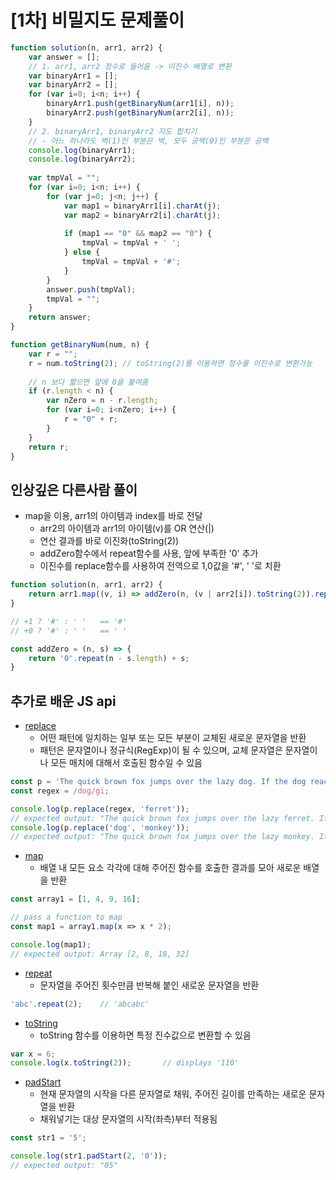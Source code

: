 # [1차] 비밀지도 문제풀이

```javascript
function solution(n, arr1, arr2) {
    var answer = [];
    // 1. arr1, arr2 정수로 들어옴 -> 이진수 배열로 변환
    var binaryArr1 = [];
    var binaryArr2 = [];
    for (var i=0; i<n; i++) {
        binaryArr1.push(getBinaryNum(arr1[i], n));
        binaryArr2.push(getBinaryNum(arr2[i], n));
    }
    // 2. binaryArr1, binaryArr2 지도 합치기
    // - 어느 하나라도 벽(1)인 부분은 벽, 모두 공백(0)인 부분은 공백
    console.log(binaryArr1);
    console.log(binaryArr2);
    
    var tmpVal = "";
    for (var i=0; i<n; i++) {
        for (var j=0; j<n; j++) {
            var map1 = binaryArr1[i].charAt(j);
            var map2 = binaryArr2[i].charAt(j);
            
            if (map1 == "0" && map2 == "0") {
                tmpVal = tmpVal + ' ';
            } else {
                tmpVal = tmpVal + '#';
            }
        }
        answer.push(tmpVal);
        tmpVal = "";
    }
    return answer;
}

function getBinaryNum(num, n) {
    var r = "";
    r = num.toString(2); // toString(2)를 이용하면 정수를 이진수로 변환가능
    
    // n 보다 짧으면 앞에 0을 붙여줌 
    if (r.length < n) {
        var nZero = n - r.length;
        for (var i=0; i<nZero; i++) {
            r = "0" + r;
        }
    }
    return r;
}
```

## 인상깊은 다른사람 풀이

* map을 이용, arr1의 아이템과 index를 바로 전달
  * arr2의 아이템과 arr1의 아이템(v)를 OR 연산(|)
  * 연산 결과를 바로 이진화(toString(2))
  * addZero함수에서 repeat함수를 사용, 앞에 부족한 '0' 추가
  * 이진수를 replace함수를 사용하여 전역으로 1,0값을 '#', ' '로 치환

```javascript
function solution(n, arr1, arr2) {
    return arr1.map((v, i) => addZero(n, (v | arr2[i]).toString(2)).replace(/1|0/g, a => +a ? '#' : ' '));
}

// +1 ? '#' : ' '   == '#'
// +0 ? '#' : ' '   == ' ' 

const addZero = (n, s) => {
    return '0'.repeat(n - s.length) + s;
}
```

## **추가로 배운 JS api**

* [replace](https://developer.mozilla.org/ko/docs/Web/JavaScript/Reference/Global_Objects/String/replace)
  * 어떤 패턴에 일치하는 일부 또는 모든 부분이 교체된 새로운 문자열을 반환
  * 패턴은 문자열이나 정규식(RegExp)이 될 수 있으며, 교체 문자열은 문자열이나 모든 매치에 대해서 호출된 함수일 수 있음

```js
const p = 'The quick brown fox jumps over the lazy dog. If the dog reacted, was it really lazy?';
const regex = /dog/gi;

console.log(p.replace(regex, 'ferret'));
// expected output: "The quick brown fox jumps over the lazy ferret. If the ferret reacted, was it really lazy?"
console.log(p.replace('dog', 'monkey'));
// expected output: "The quick brown fox jumps over the lazy monkey. If the dog reacted, was it really lazy?"
```

* [map](https://developer.mozilla.org/ko/docs/Web/JavaScript/Reference/Global_Objects/Array/map)
  * 배열 내 모든 요소 각각에 대해 주어진 함수를 호출한 결과를 모아 새로운 배열을 반환

```js
const array1 = [1, 4, 9, 16];

// pass a function to map
const map1 = array1.map(x => x * 2);

console.log(map1);
// expected output: Array [2, 8, 18, 32]
```

* [repeat](https://developer.mozilla.org/ko/docs/Web/JavaScript/Reference/Global_Objects/String/repeat)
  * 문자열을 주어진 횟수만큼 반복해 붙인 새로운 문자열을 반환

```js
'abc'.repeat(2);    // 'abcabc'
```

* [toString](https://developer.mozilla.org/ko/docs/Web/JavaScript/Reference/Global_Objects/Number/toString)
  * toString 함수를 이용하면 특정 진수값으로 변환할 수 있음

```js
var x = 6;
console.log(x.toString(2));       // displays '110'
```

  * [padStart](https://developer.mozilla.org/ko/docs/Web/JavaScript/Reference/Global_Objects/String/padStart)
    * 현재 문자열의 시작을 다른 문자열로 채워, 주어진 길이를 만족하는 새로운 문자열을 반환
    * 채워넣기는 대상 문자열의 시작(좌측)부터 적용됨

```js
const str1 = '5';

console.log(str1.padStart(2, '0'));
// expected output: "05"
```

